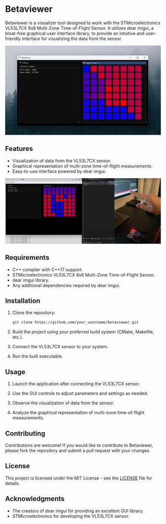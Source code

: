 # Betaviewer

Betaviewer is a visualizer tool designed to work with the STMicroelectronics VL53L7CX 8x8 Multi-Zone Time-of-Flight Sensor. It utilizes dear imgui, a bloat-free graphical user interface library, to provide an intuitive and user-friendly interface for visualizing the data from the sensor.

![Alt text](https://github.com/arturodrt/Betaviewer/blob/main/imgs/BetaViewer.jpg)


## Features

- Visualization of data from the VL53L7CX sensor.
- Graphical representation of multi-zone time-of-flight measurements.
- Easy-to-use interface powered by dear imgui.

![Alt text](https://github.com/arturodrt/Betaviewer/blob/main/imgs/BetaViewer2.png)


## Requirements

- C++ compiler with C++17 support.
- STMicroelectronics VL53L7CX 8x8 Multi-Zone Time-of-Flight Sensor.
- dear imgui library.
- Any additional dependencies required by dear imgui.

## Installation

1. Clone the repository:

    ```bash
    git clone https://github.com/your_username/betaviewer.git
    ```

2. Build the project using your preferred build system (CMake, Makefile, etc.).

3. Connect the VL53L7CX sensor to your system.

4. Run the built executable.

## Usage

1. Launch the application after connecting the VL53L7CX sensor.

2. Use the GUI controls to adjust parameters and settings as needed.

3. Observe the visualization of data from the sensor.

4. Analyze the graphical representation of multi-zone time-of-flight measurements.

## Contributing

Contributions are welcome! If you would like to contribute to Betaviewer, please fork the repository and submit a pull request with your changes.

## License

This project is licensed under the MIT License - see the [LICENSE](LICENSE) file for details.

## Acknowledgments

- The creators of dear imgui for providing an excellent GUI library.
- STMicroelectronics for developing the VL53L7CX sensor.